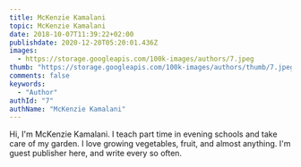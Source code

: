 ```yaml
---
title: McKenzie Kamalani
topic: McKenzie Kamalani
date: 2018-10-07T11:39:22+02:00
publishdate: 2020-12-20T05:20:01.436Z
images:
  - https://storage.googleapis.com/100k-images/authors/7.jpeg
thumb: "https://storage.googleapis.com/100k-images/authors/thumb/7.jpeg"
comments: false
keywords:
  - "Author"
authId: "7"
authName: "McKenzie Kamalani"
---
```


Hi, I'm McKenzie Kamalani. I teach part time in evening schools and take care of my garden. I love growing vegetables, fruit, and almost anything. I'm guest publisher here, and write every so often.
